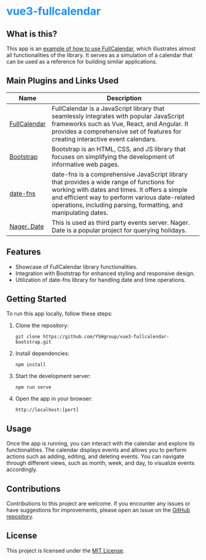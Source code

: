 <h1 style='color: dodgerblue;'> vue3-fullcalendar </h1>

## What is this?
This app is an [example of how to use FullCalendar](https://github.com/YSHgroup/vue3-fullcalendar-bootstrap.git), which illustrates almost all functionalities of the library. It serves as a simulation of a calendar that can be used as a reference for building similar applications.

## Main Plugins and Links Used
 | Name | Description |
 |-|-|
 |[FullCalendar](https://fullcalendar.io/) | FullCalendar is a JavaScript library that seamlessly integrates with popular JavaScript frameworks such as Vue, React, and Angular. It provides a comprehensive set of features for creating interactive event calendars.|
 |[Bootstrap](https://getbootstrap.com/)|Bootstrap is an HTML, CSS, and JS library that focuses on simplifying the development of informative web pages.|
 |[date-fns](https://date-fns.org/)|date-fns is a comprehensive JavaScript library that provides a wide range of functions for working with dates and times. It offers a simple and efficient way to perform various date-related operations, including parsing, formatting, and manipulating dates.|
 |[Nager. Date](https://date.nager.at)|This is used as third party events server. Nager. Date is a popular project for querying holidays.|

## Features
- Showcase of FullCalendar library functionalities.
- Integration with Bootstrap for enhanced styling and responsive design.
- Utilization of date-fns library for handling date and time operations.

## Getting Started
To run this app locally, follow these steps:

1. Clone the repository: 
   ```
   git clone https://github.com/YSHgroup/vue3-fullcalendar-bootstrap.git
   ```

2. Install dependencies:
   ```
   npm install
   ```

3. Start the development server:
   ```
   npm run serve
   ```

4. Open the app in your browser:
   ```
   http://localhost:[port]
   ```

## Usage
Once the app is running, you can interact with the calendar and explore its functionalities. The calendar displays events and allows you to perform actions such as adding, editing, and deleting events. You can navigate through different views, such as month, week, and day, to visualize events accordingly.

## Contributions
Contributions to this project are welcome. If you encounter any issues or have suggestions for improvements, please open an issue on the [GitHub repository](https://github.com/example/vue3-fullcalendar).

## License
This project is licensed under the [MIT License](https://opensource.org/licenses/MIT).